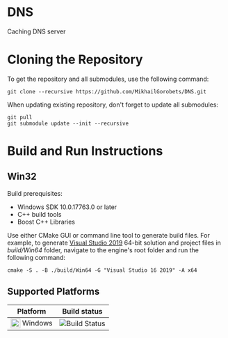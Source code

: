 # DNS
Caching DNS server

<a name="cloning"></a>
# Cloning the Repository

To get the repository and all submodules, use the following command:

```
git clone --recursive https://github.com/MikhailGorobets/DNS.git
```

When updating existing repository, don't forget to update all submodules:

```
git pull
git submodule update --init --recursive
```

<a name="build_and_run"></a>
# Build and Run Instructions

<a name="build_and_run_win32"></a>
## Win32

Build prerequisites:

* Windows SDK 10.0.17763.0 or later
* C++ build tools
* Boost C++ Libraries

Use either CMake GUI or command line tool to generate build files. For example, to generate 
[Visual Studio 2019](https://www.visualstudio.com/vs/community) 64-bit solution and project files in *build/Win64* folder, 
navigate to the engine's root folder and run the following command:

```
cmake -S . -B ./build/Win64 -G "Visual Studio 16 2019" -A x64
```


## Supported Platforms

|  Platform                                                                                                                                         | Build status                                                                                        |
|----------------------------------------------------------------------------------------------------------------------------------------------------|----------------------------------------------------------------------------------------------------|
| <img src="https://user-images.githubusercontent.com/25492259/121948839-32127100-cd71-11eb-84cd-40277948cad2.png" width=22 valign="middle"> Windows | ![Build Status](https://github.com/MikhailGorobets/DNS/actions/workflows/windows.yml/badge.svg) |


